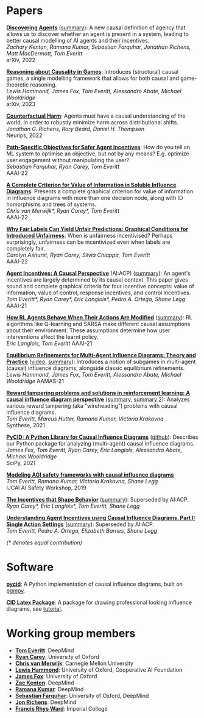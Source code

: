
# Papers

**[Discovering Agents](https://arxiv.org/abs/2208.08345)** ([summary](https://www.alignmentforum.org/posts/XxX2CAoFskuQNkBDy/discovering-agents)):
A new causal definition of agency that allows us to discover whether an agent is present in a system, leading to better causal modelling of AI agents and their incentives.  
*Zachary Kenton, Ramana Kumar, Sebastian Farquhar, Jonathan Richens, Matt MacDermott, Tom Everitt*  
arXiv, 2022

**[Reasoning about Causality in Games](https://arxiv.org/abs/2301.02324)**:
Introduces (structural) causal games, a single modelling framework that allows for both causal and game-theoretic reasoning.  
*Lewis Hammond, James Fox, Tom Everitt, Alessandro Abate, Michael Wooldridge*  
arXiv, 2023

**[Counterfactual Harm](https://arxiv.org/abs/2204.12993)**:
Agents must have a causal understanding of the world, in order to robustly minimize harm across distributional shifts.  
*Jonathan G. Richens, Rory Beard, Daniel H. Thompson*  
Neurips, 2022

**[Path-Specific Objectives for Safer Agent Incentives](https://arxiv.org/abs/2204.10018)**:
How do you tell an ML system to optimise an objective, but not by any means? E.g. optimize user engagement without manipulating the user?  
*Sebastian Farquhar, Ryan Carey, Tom Everitt*  
AAAI-22

**[A Complete Criterion for Value of Information in Soluble Influence Diagrams](https://arxiv.org/abs/2202.11629)**:
Presents a complete graphical criterion for value of information in influence diagrams with more than one decision node, along with ID homorphisms and trees of systems.  
*Chris van Merwijk\*, Ryan Carey\*, Tom Everitt*  
AAAI-22


**[Why Fair Labels Can Yield Unfair Predictions: Graphical Conditions for Introduced Unfairness](https://arxiv.org/abs/2202.10816)**:
When is unfairness incentivised? Perhaps surprisingly, unfairness can be incentivized even when labels are completely fair.  
*Carolyn Ashurst, Ryan Carey, Silvia Chiappa, Tom Everitt*  
AAAI-22

**[Agent Incentives: A Causal Perspective](https://arxiv.org/abs/2102.01685)** (AI:ACP) ([summary](https://deepmindsafetyresearch.medium.com/progress-on-causal-influence-diagrams-a7a32180b0d1#b09d)): An agent's incentives are largely determined by its causal context. This paper gives sound and complete graphical criteria for four incentive concepts: value of information, value of control, response incentives, and control incentives.  
*Tom Everitt\*, Ryan Carey\*, Eric Langlois\*, Pedro A. Ortega, Shane Legg*
AAAI-21

**[How RL Agents Behave When Their Actions Are Modified](https://arxiv.org/abs/2102.07716)** ([summary](https://deepmindsafetyresearch.medium.com/progress-on-causal-influence-diagrams-a7a32180b0d1#3a5e)): RL algorithms like Q-learning and SARSA make different causal assumptions about their environment. These assumptions determine how user interventions affect the learnt policy.  
*Eric Langlois, Tom Everitt*
AAAI-21  

**[Equilibrium Refinements for Multi-Agent Influence Diagrams: Theory and Practice](https://arxiv.org/abs/2102.05008)** ([video](https://slideslive.com/38954945/equilibrium-refinements-for-multiagent-influence-diagrams-theory-and-practice), [summary](https://deepmindsafetyresearch.medium.com/progress-on-causal-influence-diagrams-a7a32180b0d1#0e30)): Introduces a notion of subgames in multi-agent (causal) influence diagrams, alongside classic equilibrium refinements.  
*Lewis Hammond, James Fox, Tom Everitt, Alessandro Abate, Michael Wooldridge*
AAMAS-21  

**[Reward tampering problems and solutions in reinforcement learning: A causal influence diagram perspective](https://arxiv.org/abs/1908.04734)** ([summary](https://medium.com/@deepmindsafetyresearch/designing-agent-incentives-to-avoid-reward-tampering-4380c1bb6cd), [summary 2](https://deepmindsafetyresearch.medium.com/progress-on-causal-influence-diagrams-a7a32180b0d1#4e50)): Analyzes various reward tampering (aka "wireheading") problems with causal influence diagrams.  
*Tom Everitt, Marcus Hutter, Ramana Kumar, Victoria Krakovna*  
Synthese, 2021

**[PyCID: A Python Library for Causal Influence Diagrams](http://conference.scipy.org/proceedings/scipy2021/pdfs/james_fox.pdf)** ([github](https://github.com/causalincentives/pycid)): Describes our Python package for analyzing (multi-agent) causal influence diagrams.  
*James Fox, Tom Everitt, Ryan Carey, Eric Langlois, Alessandro Abate, Michael Wooldridge*  
SciPy, 2021

**[Modeling AGI safety frameworks with causal influence diagrams](https://arxiv.org/abs/1906.08663)**  
*Tom Everitt, Ramana Kumar, Victoria Krakovna, Shane Legg*  
IJCAI AI Safety Workshop, 2019

**[The Incentives that Shape Behavior](https://arxiv.org/abs/2001.07118)** ([summary](https://towardsdatascience.com/new-paper-the-incentives-that-shape-behaviour-d6d8bb77d2e4)): Superseded by AI:ACP.  
*Ryan Carey\*, Eric Langlois\*, Tom Everitt, Shane Legg*

**[Understanding Agent Incentives using Causal Influence Diagrams. Part I: Single Action Settings](https://arxiv.org/abs/1902.09980)** ([summary](https://medium.com/@deepmindsafetyresearch/understanding-agent-incentives-with-causal-influence-diagrams-7262c2512486)): Superseded by AI:ACP.  
*Tom Everitt, Pedro A. Ortega, Elizabeth Barnes, Shane Legg*

*(\* denotes equal contribution)*


# Software

**[pycid](https://github.com/causalincentives/pycid)**: A Python implementation of causal influence diagrams, built on [pgmpy](https://pgmpy.org/).

**[CID Latex Package](https://github.com/causalincentives/cid-latex)**: A package for drawing professional looking influence diagrams, see [tutorial](https://causalincentives.github.io/cid-latex/CausalInfluenceDiagramLatexTutorial.html).



# Working group members

* **[Tom Everitt](https://www.tomeveritt.se/)**: DeepMind
* **[Ryan Carey](https://www.fhi.ox.ac.uk/team/ryan-carey/)**: University of Oxford
* **[Chris van Merwijk](https://www.fhi.ox.ac.uk/team/chris-van-merwijk/)**: Carnegie Mellon University
* **[Lewis Hammond](http://www.cs.ox.ac.uk/people/lewis.hammond/)**: University of Oxford, Cooperative AI Foundation
* **[James Fox](http://www.cs.ox.ac.uk/people/james.fox/)**: University of Oxford
* **[Zac Kenton](https://zackenton.github.io/)**: DeepMind
* **[Ramana Kumar](https://scholar.google.co.uk/citations?user=OyX1-qYAAAAJ&hl=en)**: DeepMind
* **[Sebastian Farquhar](https://sebastianfarquhar.com/)**: University of Oxford, DeepMind
* **[Jon Richens](https://scholar.google.com/citations?user=VtfYF3EAAAAJ&hl=en)**: DeepMind
* **[Francis Rhys Ward](https://safeandtrustedai.org/person/francis-rhys-ward/)**: Imperial College
